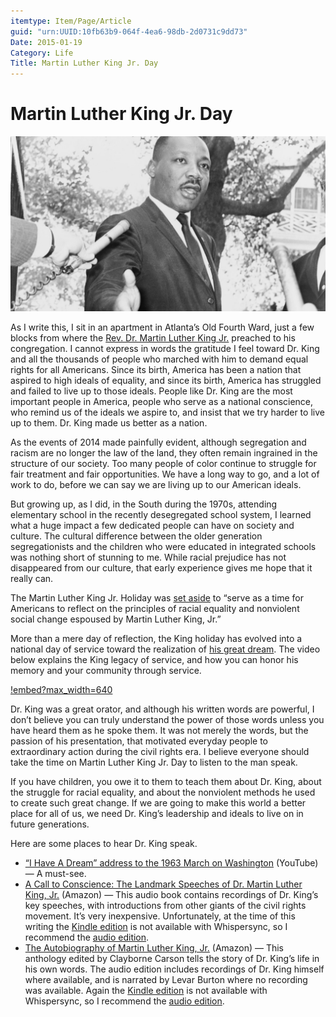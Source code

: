 ```yaml
---
itemtype: Item/Page/Article
guid: "urn:UUID:10fb63b9-064f-4ea6-98db-2d0731c9dd73"
Date: 2015-01-19
Category: Life
Title: Martin Luther King Jr. Day
---
```


# Martin Luther King Jr. Day

![image](Martin_Luther_King_Jr_NYWTS_2-e1421691902357-1038x576.jpg)

As I write this, I sit in an apartment in Atlanta’s Old Fourth Ward,
just a few blocks from where the [Rev. Dr. Martin Luther King
Jr.](https://en.wikipedia.org/wiki/Martin_Luther_King,_Jr.) preached to
his congregation. I cannot express in words the gratitude I feel toward
Dr. King and all the thousands of people who marched with him to demand
equal rights for all Americans. Since its birth, America has been a
nation that aspired to high ideals of equality, and since its birth,
America has struggled and failed to live up to those ideals. People like
Dr. King are the most important people in America, people who serve as a
national conscience, who remind us of the ideals we aspire to, and
insist that we try harder to live up to them. Dr. King made us better as
a nation.

As the events of 2014 made painfully evident, although segregation and
racism are no longer the law of the land, they often remain ingrained in
the structure of our society. Too many people of color continue to
struggle for fair treatment and fair opportunities. We have a long way
to go, and a lot of work to do, before we can say we are living up to
our American ideals.

But growing up, as I did, in the South during the 1970s, attending
elementary school in the recently desegregated school system, I learned
what a huge impact a few dedicated people can have on society and
culture. The cultural difference between the older generation
segregationists and the children who were educated in integrated schools
was nothing short of stunning to me. While racial prejudice has not
disappeared from our culture, that early experience gives me hope that
it really can.

The Martin Luther King Jr. Holiday was [set
aside](http://www.gpo.gov/fdsys/pkg/STATUTE-98/pdf/STATUTE-98-Pg1473.pdf)
to “serve as a time for Americans to reflect on the principles of racial
equality and nonviolent social change espoused by Martin Luther King,
Jr.”

More than a mere day of reflection, the King holiday has evolved into a
national day of service toward the realization of [his great
dream](https://www.youtube.com/watch?v=smEqnnklfYs). The video below
explains the King legacy of service, and how you can honor his memory
and your community through service.

[!embed?max_width=640](https://www.youtube.com/watch?v=PUdPxEn4vnM)

Dr. King was a great orator, and although his written words are
powerful, I don’t believe you can truly understand the power of those
words unless you have heard them as he spoke them. It was not merely the
words, but the passion of his presentation, that motivated everyday
people to extraordinary action during the civil rights era. I believe
everyone should take the time on Martin Luther King Jr. Day to listen to
the man speak.

If you have children, you owe it to them to teach them about Dr. King,
about the struggle for racial equality, and about the nonviolent methods
he used to create such great change. If we are going to make this world
a better place for all of us, we need Dr. King’s leadership and ideals
to live on in future generations.

Here are some places to hear Dr. King speak.

- [“I Have A Dream” address to the 1963 March on
  Washington](https://www.youtube.com/watch?v=smEqnnklfYs) (YouTube) —
  A must-see.
- [A Call to Conscience: The Landmark Speeches of Dr. Martin Luther
  King, Jr.](http://www.amazon.com/gp/product/B00005AASL/ref=as_li_tl?ie=UTF8&camp=1789&creative=390957&creativeASIN=B00005AASL&linkCode=as2&tag=mindvessel-20&linkId=7A45BEMX3BIBEUUZ) (Amazon)
  — This audio book contains recordings of Dr. King’s key speeches,
  with introductions from other giants of the civil rights movement.
  It’s very inexpensive. Unfortunately, at the time of this writing
  the [Kindle
  edition](http://www.amazon.com/gp/product/B000Q9IN8G/ref=as_li_tl?ie=UTF8&camp=1789&creative=390957&creativeASIN=B000Q9IN8G&linkCode=as2&tag=mindvessel-20&linkId=2OGDA3TMVKQMN5ZZ)
  is not available with Whispersync, so I recommend the [audio
  edition](http://www.amazon.com/gp/product/B00005AASL/ref=as_li_tl?ie=UTF8&camp=1789&creative=390957&creativeASIN=B00005AASL&linkCode=as2&tag=mindvessel-20&linkId=7A45BEMX3BIBEUUZ).
- [The Autobiography of Martin Luther
  King, Jr.](http://www.amazon.com/gp/product/B0000547LK/ref=as_li_tl?ie=UTF8&camp=1789&creative=390957&creativeASIN=B0000547LK&linkCode=as2&tag=mindvessel-20&linkId=UU4UYPS3W6OAFBRA) (Amazon)
  — This anthology edited by Clayborne Carson tells the story of Dr.
  King’s life in his own words. The audio edition includes recordings
  of Dr. King himself where available, and is narrated by Levar Burton
  where no recording was available. Again the [Kindle
  edition](http://www.amazon.com/gp/product/B00EXUBXQS/ref=as_li_tl?ie=UTF8&camp=1789&creative=390957&creativeASIN=B00EXUBXQS&linkCode=as2&tag=mindvessel-20&linkId=EQWD7YDOHWYCE4RI)
  is not available with Whispersync, so I recommend the [audio
  edition](http://www.amazon.com/gp/product/B0000547LK/ref=as_li_tl?ie=UTF8&camp=1789&creative=390957&creativeASIN=B0000547LK&linkCode=as2&tag=mindvessel-20&linkId=C54ZMJRHFTTPRKNT).
